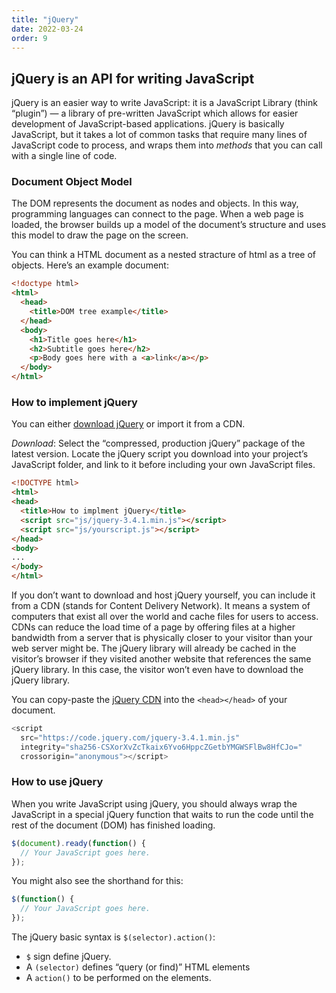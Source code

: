 ```yaml
---
title: "jQuery"
date: 2022-03-24
order: 9
---
```


## jQuery is an API for writing JavaScript

jQuery is an easier way to write JavaScript: it is a JavaScript Library (think “plugin”) — a library of pre-written JavaScript which allows for easier development of JavaScript-based applications. jQuery is basically JavaScript, but it takes a lot of common tasks that require many lines of JavaScript code to process, and wraps them into *methods* that you can call with a single line of code.

### Document Object Model

The DOM represents the document as nodes and objects. In this way, programming languages can connect to the page. When a web page is loaded, the browser builds up a model of the document’s structure and uses this model to draw the page on the screen.

You can think a HTML document as a nested stracture of html as a tree of objects. Here’s an example document:

```html
<!doctype html>
<html>
  <head>
    <title>DOM tree example</title>
  </head>
  <body>
    <h1>Title goes here</h1>
    <h2>Subtitle goes here</h2>
    <p>Body goes here with a <a>link</a></p>
  </body>
</html>
```

### How to implement jQuery

You can either [download jQuery](https://jquery.com/download) or import it from a CDN.

*Download*: Select the “compressed, production jQuery” package of the latest version. Locate the jQuery script you download into your project’s JavaScript folder, and link to it before including your own JavaScript files.

```html
<!DOCTYPE html>
<html>
<head>
  <title>How to implment jQuery</title>
  <script src="js/jquery-3.4.1.min.js"></script>
  <script src="js/yourscript.js"></script>
</head>
<body>
...
</body>
</html>
```

If you don’t want to download and host jQuery yourself, you can include it from a CDN (stands for Content Delivery Network). It means a system of computers that exist all over the world and cache files for users to access. CDNs can reduce the load time of a page by offering files at a higher bandwidth from a server that is physically closer to your visitor than your web server might be. The jQuery library will already be cached in the visitor’s browser if they visited another website that references the same jQuery library. In this case, the visitor won’t even have to download the jQuery library.

You can copy-paste the [jQuery CDN](https://code.jquery.com/) into the `<head></head>` of your document.
```js
<script
  src="https://code.jquery.com/jquery-3.4.1.min.js"
  integrity="sha256-CSXorXvZcTkaix6Yvo6HppcZGetbYMGWSFlBw8HfCJo="
  crossorigin="anonymous"></script>
```


### How to use jQuery

When you write JavaScript using jQuery, you should always wrap the JavaScript in a special jQuery function that waits to run the code until the rest of the document (DOM) has finished loading.

```js
$(document).ready(function() {
  // Your JavaScript goes here.
});
```

You might also see the shorthand for this:
```js
$(function() {
  // Your JavaScript goes here.
});
```

The jQuery basic syntax is `$(selector).action()`:

- `$` sign define jQuery.
- A `(selector)` defines “query (or find)” HTML elements
- A `action()` to be performed on the elements.


